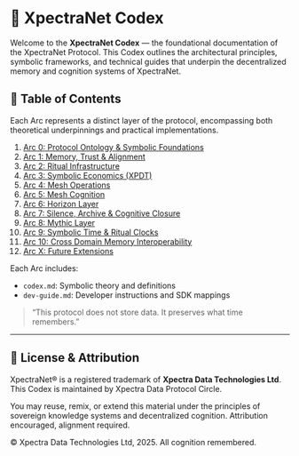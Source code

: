 # 📖 XpectraNet Codex

Welcome to the **XpectraNet Codex** — the foundational documentation of the XpectraNet Protocol. This Codex outlines the architectural principles, symbolic frameworks, and technical guides that underpin the decentralized memory and cognition systems of XpectraNet.

## 🧭 Table of Contents

Each Arc represents a distinct layer of the protocol, encompassing both theoretical underpinnings and practical implementations.

1. [Arc 0: Protocol Ontology & Symbolic Foundations](https://github.com/XpectraNet/xpectranet-codex/tree/main/arcs/arc-0-protocol-ontology-and-symbolic-foundations)
2. [Arc 1: Memory, Trust & Alignment](https://github.com/XpectraNet/xpectranet-codex/tree/main/arcs/arc-1-memory-trust-and-alignment)
3. [Arc 2: Ritual Infrastructure](https://github.com/XpectraNet/xpectranet-codex/tree/main/arcs/arc-2-ritual-infrastructure)
4. [Arc 3: Symbolic Economics (XPDT)](https://github.com/XpectraNet/xpectranet-codex/tree/main/arcs/arc-3-symbolic-economics-(xpdt))
5. [Arc 4: Mesh Operations](https://github.com/XpectraNet/xpectranet-codex/tree/main/arcs/arc-4-mesh-operations)
6. [Arc 5: Mesh Cognition](https://github.com/XpectraNet/xpectranet-codex/tree/main/arcs/arc-5-mesh-cognition)
7. [Arc 6: Horizon Layer](https://github.com/XpectraNet/xpectranet-codex/tree/main/arcs/arc-6-horizon-layer)
8. [Arc 7: Silence, Archive & Cognitive Closure](https://github.com/XpectraNet/xpectranet-codex/tree/main/arcs/arc-7-silence%2C-archive-and-cognitive-closure)
9. [Arc 8: Mythic Layer](https://github.com/XpectraNet/xpectranet-codex/tree/main/arcs/arc-8-mythic-layer)
10. [Arc 9: Symbolic Time & Ritual Clocks](https://github.com/XpectraNet/xpectranet-codex/tree/main/arcs/arc-9-symbolic-time-and-ritual-clocks)
11. [Arc 10: Cross Domain Memory Interoperability](https://github.com/XpectraNet/xpectranet-codex/tree/main/arcs/arc-10-cross-domain-memory-interoperability)
12. [Arc X: Future Extensions](https://github.com/XpectraNet/xpectranet-codex/tree/main/arcs/arc-x-future-extensions)

Each Arc includes:
- `codex.md`: Symbolic theory and definitions
- `dev-guide.md`: Developer instructions and SDK mappings

> “This protocol does not store data. It preserves what time remembers.”

---

## 📜 License & Attribution

XpectraNet® is a registered trademark of **Xpectra Data Technologies Ltd**.  
This Codex is maintained by Xpectra Data Protocol Circle.

You may reuse, remix, or extend this material under the principles of sovereign knowledge systems and decentralized cognition. Attribution encouraged, alignment required.

© Xpectra Data Technologies Ltd, 2025. All cognition remembered.

